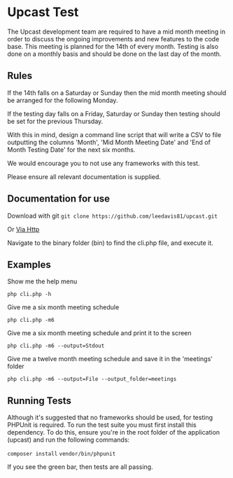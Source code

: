 Upcast Test
===========

The Upcast development team are required to have a mid month meeting in order to discuss the ongoing improvements and new features to the code base. 
This meeting is planned for the 14th of every month. 
Testing is also done on a monthly basis and should be done on the last day of the month.

Rules
-----

If the 14th falls on a Saturday or Sunday then the mid month meeting should be arranged for the following Monday.

If the testing day falls on a Friday, Saturday or Sunday then testing should be set for the previous Thursday.

With this in mind, design a command line script that will write a CSV to file outputting the columns
 'Month', 'Mid Month Meeting Date' and 'End of Month Testing Date' for the next six months.

We would encourage you to not use any frameworks with this test.

Please ensure all relevant documentation is supplied.


Documentation for use
---------------------

Download with git
`git clone https://github.com/leedavis81/upcast.git`

Or [Via Http](https://github.com/leedavis81/upcast/archive/master.zip)

Navigate to the binary folder (bin) to find the cli.php file, and execute it.

Examples
--------

Show me the help menu

`php cli.php -h`

Give me a six month meeting schedule

`php cli.php -m6`

Give me a six month meeting schedule and print it to the screen

`php cli.php -m6 --output=Stdout`

Give me a twelve month meeting schedule and save it in the 'meetings' folder

`php cli.php -m6 --output=File --output_folder=meetings`

Running Tests
-------------

Although it's suggested that no frameworks should be used, for testing PHPUnit is required. 
To run the test suite you must first install this dependency. 
To do this, ensure you're in the root folder of the application (upcast) and run the following commands:

`composer install`
`vendor/bin/phpunit`

If you see the green bar, then tests are all passing.


